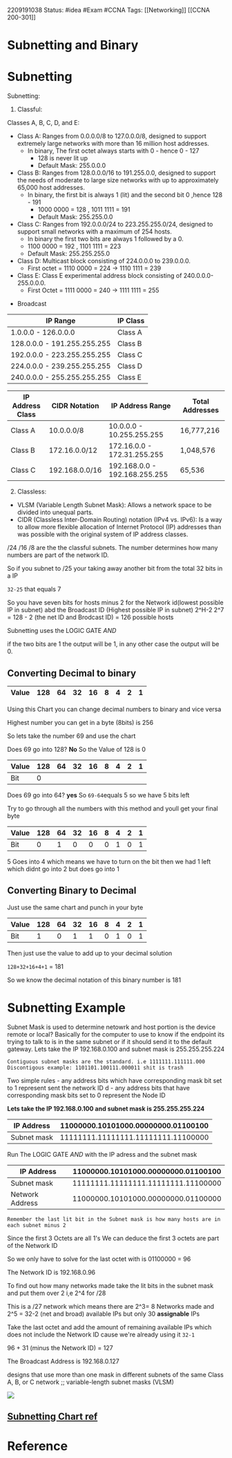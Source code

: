 2209191038
	Status: #idea #Exam #CCNA 
		Tags: [[Networking]] [[CCNA 200-301]]

# Subnetting and Binary
# Subnetting

Subnetting:

  1. Classful:
  
  Classes A, B, C, D, and E:
  
*  Class A: Ranges from 0.0.0.0/8 to 127.0.0.0/8, designed to support extremely large networks with more than 16 million host addresses.
	* In binary, The first octet always starts with 0 - hence 0 - 127
		* 128 is never lit up
		* Default Mask: 255.0.0.0
*  Class B: Ranges from 128.0.0.0/16 to 191.255.0.0, designed to support the needs of moderate to large size networks with up to approximately 65,000 host addresses.
	* In binary, the first bit is always 1 (lit) and the second bit 0 ,hence 128 - 191
		* 1000 0000 = 128 , 1011 1111 = 191
		* Default Mask: 255.255.0.0
*  Class C: Ranges from 192.0.0.0/24 to 223.255.255.0/24, designed to support small networks with a maximum of 254 hosts.
	  - In binary the first two bits are always 1 followed by a 0.
	  - 1100 0000 = 192  , 1101 1111 = 223
	  - Default Mask: 255.255.255.0
*  Class D: Multicast block consisting of 224.0.0.0 to 239.0.0.0.
	* First octet = 1110 0000 = 224 -> 1110 1111 = 239
*  Class E: Class E experimental address block consisting of 240.0.0.0-255.0.0.0.
	* First Octet = 1111 0000 = 240  -> 1111 1111 = 255
- Broadcast 


| IP Range                | IP Class |
|------------------------|----------|
| 1.0.0.0 - 126.0.0.0     | Class A  |
| 128.0.0.0 - 191.255.255.255 | Class B |
| 192.0.0.0 - 223.255.255.255 | Class C |
| 224.0.0.0 - 239.255.255.255 | Class D |
| 240.0.0.0 - 255.255.255.255 | Class E |

| IP Address Class | CIDR Notation | IP Address Range      | Total Addresses |
|------------------|---------------|------------------------|-----------------|
| Class A          | 10.0.0.0/8    | 10.0.0.0 - 10.255.255.255  | 16,777,216      |
| Class B          | 172.16.0.0/12 | 172.16.0.0 - 172.31.255.255 | 1,048,576       |
| Class C          | 192.168.0.0/16 | 192.168.0.0 - 192.168.255.255 | 65,536         |


  2. Classless:
  
   *  VLSM (Variable Length Subnet Mask): Allows a network space to be divided into unequal parts.
   *  CIDR (Classless Inter-Domain Routing) notation (IPv4 vs. IPv6): Is a way to allow more flexible allocation of Internet Protocol (IP) addresses than was possible with the original system of IP address classes.

/24 /16 /8 are the the classful subnets. The number determines how many numbers are part of the network ID.

So if you subnet to /25 your taking away another bit from the total 32 bits in a IP

`32-25` that equals 7 

So you have seven bits for hosts minus 2 for the Network id(lowest possible IP in subnet) abd the Broadcast ID (Highest possible IP in subnet)
2^H-2
2^7 = 128 - 2 (the net ID and Brodcast ID) = 126 possible hosts

Subnetting uses the LOGIC GATE *AND*

 if the two bits are 1 the output will be 1, in any other case the output will be 0.
 
 



## Converting Decimal to binary

|Value | 128 | 64 | 32 | 16 | 8 | 4 | 2 | 1|
|-------|----|----|----|----|----|----|----|----|

Using this Chart you can change decimal numbers to binary and vice versa
 
Highest number you can get in a byte (8bits) is 256

So lets take the number 69 and use the chart 

Does 69 go into 128? **No** So the Value of 128 is 0

|Value | 128 | 64 | 32 | 16 | 8 | 4 | 2 | 1|
|-------|----|----|----|----|----|----|----|----|
|Bit| 0 |

Does 69 go into 64? **yes** So `69-64`equals 5 so we have 5 bits left

Try to go through all the numbers with this method and youll get your final byte

|Value | 128 | 64 | 32 | 16 | 8 | 4 | 2 | 1|
|-------|----|----|----|----|----|----|----|----|
|Bit    | 0  |1   |0   |0   |0   | 1  |0   |1| 

5 Goes into 4 which means we have to turn on the bit then we had 1 left which didnt go into 2 but does go into 1

## Converting Binary to Decimal

Just use the same chart and punch in your byte

|Value | 128 | 64 | 32 | 16 | 8 | 4 | 2 | 1|
|-------|----|----|----|----|----|----|----|----|
|Bit    | 1  |0   |1   |1   |0   | 1  |0   |1| 

Then just use the value to add up to your decimal solution

`128+32+16+4+1` = 181 

So we know the decimal notation of this binary number is 181


# Subnetting Example
Subnet Mask is used to determine netowrk and host portion
	is the device remote or local?
	Basically for the computer to use to know if the endpoint its trying to talk to is in the same subnet or if it should send it to the default gateway.
Lets take the IP 192.168.0.100 and subnet mask is 255.255.255.224

 ```ad-note
Contiguous subnet masks are the standard. i.e 1111111.111111.000
Discontigous example: 1101101.100111.000011 shit is trash

 ```
Two simple rules
	- any address bits which have corresponding mask bit set to 1 represent sent the network ID d
	- any address bits that have corresponding mask bits set to 0 represent the Node ID

**Lets take the IP 192.168.0.100 and subnet mask is 255.255.255.224**

|IP Address	|11000000.10101000.00000000.01100100|
|-----------|------------------------------------|
|Subnet mask	|11111111.11111111.11111111.11100000|

Run The LOGIC GATE *AND* with the IP adress and the subnet mask

|IP Address|	11000000.10101000.00000000.01100100|
|-----------|-------------------------------------|
|Subnet mask	|11111111.11111111.11111111.11100000|
|Network Address	|11000000.10101000.00000000.01100000|

``` ad-note Note
Remember the last lit bit in the Subnet mask is how many hosts are in each subnet minus 2
```

Since the first 3 Octets are all 1's We can deduce the first 3 octets are part of the Network ID

So we only have to solve for the last octet with is 01100000 = 96

The Network ID is 192.168.0.96 

To find out how many networks made take the lit bits in the subnet mask and put them over 2   i,e 2^4 for /28

This is a /27 network which means there are 2^3= 8 Networks made and 2^5 = 32-2 (net and broad) available IPs but only 30 **assignable** IPs

Take the last octet and add the amount of remaining available IPs which does not include the Network ID cause we're already using it `32-1`

96 + 31 (minus the Network ID) = 127

The Broadcast Address is 192.168.0.127

designs that use more than one mask in
different subnets of the same Class A, B, or C network ;; variable-length subnet masks (VLSM)

<img src = 'https://i.gyazo.com/7764ba8438012da2d11d0d73a4a04ed4.png'>

[Subnetting Chart ref](https://github.com/Lethalz/LethalZet/tree/main/202109191854)
---
# Reference